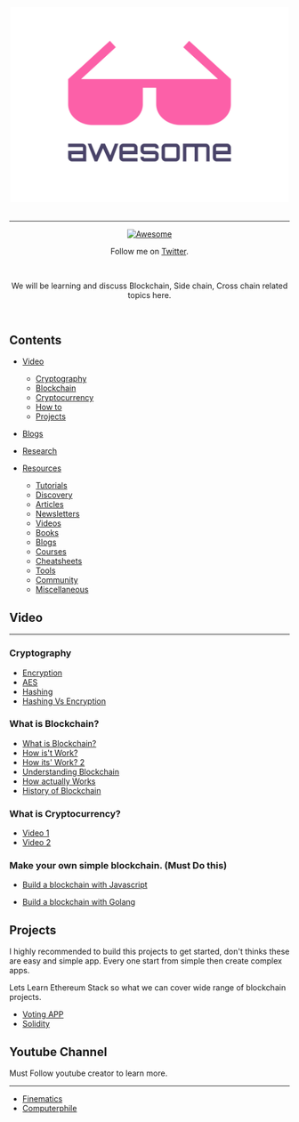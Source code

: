 <div align="center">
 <div>
  <img width="500" src="media/logo.svg" alt="Awesome Blockchain Learning">
 </div>
 <br>
 <hr>
 <p>
 <a href="https://awesome.re">
  <img src="https://awesome.re/badge-flat2.svg" alt="Awesome">
 </a>
 <p>
Follow me on <a href="https://twitter.com/asutosh_05">Twitter</a>.</sub>
 </p>
 <br>
 <p>
  We will be learning and discuss Blockchain, Side chain, Cross chain related topics here.
 </p>
 <br>
</div>

## Contents

- [Video](#video)
  - [Cryptography](#cryptography)
  - [Blockchain](#blockchain)
  - [Cryptocurrency](#cryptocurrency)
  - [How to](#how-to)
  - [Projects](#projects)
- [Blogs](#blogs)
- [Research](#reserach)

- [Resources](#resources)
  - [Tutorials](#tutorials)
  - [Discovery](#discovery)
  - [Articles](#articles)
  - [Newsletters](#newsletters)
  - [Videos](#videos)
  - [Books](#books)
  - [Blogs](#blogs)
  - [Courses](#courses)
  - [Cheatsheets](#cheatsheets)
  - [Tools](#tools)
  - [Community](#community)
  - [Miscellaneous](#miscellaneous-1)

## Video

------------------

### Cryptography

- [Encryption](https://www.youtube.com/watch?v=AQDCe585Lnc)
- [AES](https://www.youtube.com/watch?v=O4xNJsjtN6E)
- [Hashing](https://www.youtube.com/watch?v=b4b8ktEV4Bg)
- [Hashing Vs Encryption](https://www.youtube.com/watch?v=GI790E1JMgw)


### What is Blockchain?

- [What is Blockchain?](https://www.youtube.com/watch?v=8o9QxMxhTp8)
- [How is't Work?](https://www.youtube.com/watch?v=SSo_EIwHSd4)
- [How its' Work? 2](https://www.youtube.com/watch?v=3rL0OIXbMio)
- [Understanding Blockchain](https://www.youtube.com/watch?v=_160oMzblY8)
- [How actually Works](https://www.youtube.com/watch?v=bBC-nXj3Ng4)
- [History of Blockchain](https://www.youtube.com/watch?v=ZbHLNinXy9E)

### What is Cryptocurrency?

- [Video 1](https://www.youtube.com/watch?v=6Gu2QMTAkEU)
- [Video 2](https://www.youtube.com/watch?v=Mvrq8hLjcRk)

### Make your own simple blockchain. (Must Do this)

- [Build a blockchain with Javascript](https://www.youtube.com/playlist?list=PLzvRQMJ9HDiTqZmbtFisdXFxul5k0F-Q4)

- [Build a blockchain with Golang](https://www.youtube.com/playlist?list=PLpP5MQvVi4PGmNYGEsShrlvuE2B33xV1L)

## Projects

I highly recommended to build this projects to get started, don't thinks these are easy and simple app. Every one start from simple then create complex apps.

Lets Learn Ethereum Stack so what we can cover wide range of blockchain projects.

- [Voting APP]()
- [Solidity]()


## Youtube Channel

Must Follow youtube creator to learn more.

---------------------

- [Finematics](https://www.youtube.com/channel/UCh1ob28ceGdqohUnR7vBACA)
- [Computerphile](https://www.youtube.com/channel/UC9-y-6csu5WGm29I7JiwpnA)



